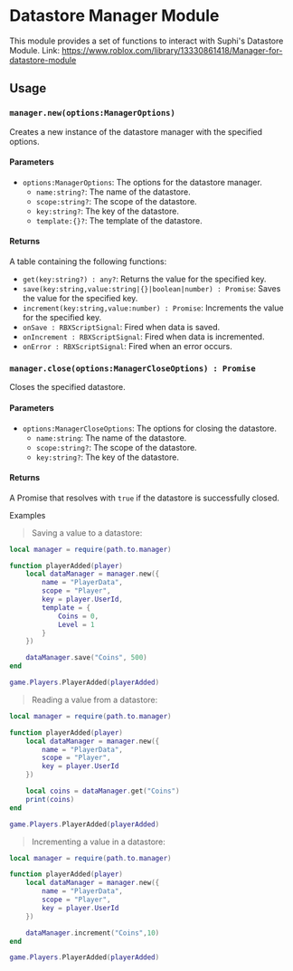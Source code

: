 # Datastore Manager Module

This module provides a set of functions to interact with Suphi's Datastore Module.
Link: https://www.roblox.com/library/13330861418/Manager-for-datastore-module

## Usage

### `manager.new(options:ManagerOptions)`

Creates a new instance of the datastore manager with the specified options.

#### Parameters
- `options:ManagerOptions`: The options for the datastore manager.
    - `name:string?`: The name of the datastore.
    - `scope:string?`: The scope of the datastore.
    - `key:string?`: The key of the datastore.
    - `template:{}?`: The template of the datastore.

#### Returns
A table containing the following functions:
- `get(key:string?) : any?`: Returns the value for the specified key.
- `save(key:string,value:string|{}|boolean|number) : Promise`: Saves the value for the specified key.
- `increment(key:string,value:number) : Promise`: Increments the value for the specified key.
- `onSave : RBXScriptSignal`: Fired when data is saved.
- `onIncrement : RBXScriptSignal`: Fired when data is incremented.
- `onError : RBXScriptSignal`: Fired when an error occurs.

### `manager.close(options:ManagerCloseOptions) : Promise`

Closes the specified datastore.

#### Parameters
- `options:ManagerCloseOptions`: The options for closing the datastore.
    - `name:string`: The name of the datastore.
    - `scope:string?`: The scope of the datastore.
    - `key:string?`: The key of the datastore.

#### Returns
A Promise that resolves with `true` if the datastore is successfully closed.

Examples
> Saving a value to a datastore:
```lua
local manager = require(path.to.manager)

function playerAdded(player)
    local dataManager = manager.new({
        name = "PlayerData",
        scope = "Player",
        key = player.UserId,
        template = {
            Coins = 0,
            Level = 1
        }
    })

    dataManager.save("Coins", 500)
end

game.Players.PlayerAdded(playerAdded)
```

> Reading a value from a datastore:
```lua
local manager = require(path.to.manager)

function playerAdded(player)
    local dataManager = manager.new({
        name = "PlayerData",
        scope = "Player",
        key = player.UserId
    })

    local coins = dataManager.get("Coins")
    print(coins)
end

game.Players.PlayerAdded(playerAdded)
```

> Incrementing a value in a datastore:
```lua
local manager = require(path.to.manager)

function playerAdded(player)
    local dataManager = manager.new({
        name = "PlayerData",
        scope = "Player",
        key = player.UserId
    })

    dataManager.increment("Coins",10)
end

game.Players.PlayerAdded(playerAdded)
```
